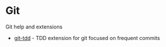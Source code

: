 # Git

Git help and extensions

* [git-tdd](git-tdd) - TDD extension for git focused on frequent commits
